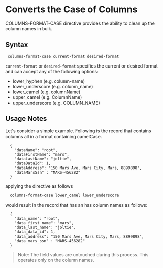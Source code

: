 # Converts the Case of Columns

COLUMNS-FORMAT-CASE directive provides the ability to clean up the column names in bulk.

## Syntax

```
 columns-format-case current-format desired-format
```

```current-format``` or ```desired-format``` specifies the current or desired format and can accept any of the following options:
* lower_hyphen (e.g. column-name)
* lower_underscore (e.g. column_name)
* lower_camel (e.g. columnName)
* upper_camel (e.g. ColumnName)
* upper_underscore (e.g. COLUMN_NAME)

## Usage Notes

Let's consider a simple example. Following is the record that contains
columns all in a format containing camelCase.

```
  {
    "dataName": "root",
    "dataFirstName": "mars",
    "dataLastName": "joltie",
    "dataDataId": 1,
    "dataAddress": "150 Mars Ave, Mars City, Mars, 8899898",
    "dataMarsSsn" : "MARS-456282"
  }
```

applying the directive as follows

```
  columns-format-case lower_camel lower_underscore
```

would result in the record that has an has column names as follows:

```
  {
    "data_name": "root",
    "data_first_name": "mars",
    "data_last_name": "joltie",
    "data_data_id": 1,
    "data_address": "150 Mars Ave, Mars City, Mars, 8899898",
    "data_mars_ssn" : "MARS-456282"
  }
```

> Note: The field values are untouched during this process. This operates only on the column names.